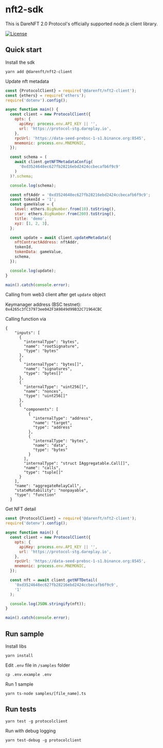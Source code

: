 # nft2-sdk

This is DareNFT 2.0 Protocol's officially supported node.js client library.

[![License](https://img.shields.io/npm/l/@cosmostation/cosmosjs.svg)](https://www.npmjs.com/package/@darenft/nft2-client)

## Quick start

Install the sdk

```
yarn add @darenft/nft2-client
```

Update nft metadata

```js
const {ProtocolClient} = require('@darenft/nft2-client');
const {ethers} = require('ethers');
require('dotenv').config();

async function main() {
  const client = new ProtocolClient({
    opts: {
      apiKey: process.env.API_KEY || '',
      url: 'https://protocol-stg.dareplay.io',
    },
    rpcUrl: 'https://data-seed-prebsc-1-s1.binance.org:8545',
    mnemonic: process.env.MNEMONIC,
  });

  const schema = (
    await client.getNFTMetadataConfig(
      '0xd3524648ec627fb28216ebd2424ccbecafb6f9c9'
    )
  )?.schema;

  console.log(schema);

  const nftAddr = '0xd3524648ec627fb28216ebd2424ccbecafb6f9c9';
  const tokenId = '1';
  const gameValue = {
    level: ethers.BigNumber.from(10).toString(),
    star: ethers.BigNumber.from(200).toString(),
    title: 'demo',
    xyz: [1, 2, 3],
  };

  const update = await client.updateMetadata({
    nftContractAddress: nftAddr,
    tokenId,
    tokenData: gameValue,
    schema,
  });

  console.log(update);
}

main().catch(console.error);
```

Calling from web3 client after get `update` object

Keymanager address (BSC testnet): `0x4265c3fC37973ee042F3A9849d99B32C71964CBC`

Calling function via

```
{
    "inputs": [
      {
        "internalType": "bytes",
        "name": "rootSignature",
        "type": "bytes"
      },
      {
        "internalType": "bytes[]",
        "name": "signatures",
        "type": "bytes[]"
      },
      {
        "internalType": "uint256[]",
        "name": "nonces",
        "type": "uint256[]"
      },
      {
        "components": [
          {
            "internalType": "address",
            "name": "target",
            "type": "address"
          },
          {
            "internalType": "bytes",
            "name": "data",
            "type": "bytes"
          }
        ],
        "internalType": "struct IAggregatable.Call[]",
        "name": "calls",
        "type": "tuple[]"
      }
    ],
    "name": "aggregateRelayCall",
    "stateMutability": "nonpayable",
    "type": "function"
  }
```

Get NFT detail

```js
const {ProtocolClient} = require('@darenft/nft2-client');
require('dotenv').config();

async function main() {
  const client = new ProtocolClient({
    opts: {
      apiKey: process.env.API_KEY || '',
      url: 'https://protocol-stg.dareplay.io',
    },
    rpcUrl: 'https://data-seed-prebsc-1-s1.binance.org:8545',
    mnemonic: process.env.MNEMONIC,
  });

  const nft = await client.getNFTDetail(
    '0xd3524648ec627fb28216ebd2424ccbecafb6f9c9',
    '1'
  );

  console.log(JSON.stringify(nft));
}

main().catch(console.error);
```

## Run sample

Install libs

```
yarn install
```

Edit `.env` file in `/samples` folder

```
cp .env.example .env
```

Run 1 sample

```
yarn ts-node samples/[file_name].ts
```

## Run tests

```
yarn test -g protocolclient
```

Run with debug logging

```
yarn test-debug -g protocolclient
```
